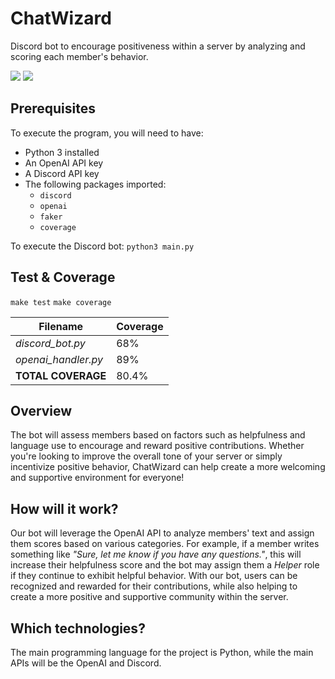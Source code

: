 # ChatWizard
Discord bot to encourage positiveness within a server by analyzing and scoring each member's behavior.


![](https://img.shields.io/github/license/ulasonat/prime-video-plus?color=blue&label=License)
![](https://img.shields.io/github/issues/ulasonat/ChatWizard)


## Prerequisites 

To execute the program, you will need to have:
- Python 3 installed
- An OpenAI API key
- A Discord API key
- The following packages imported:
  - `discord`
  - `openai`
  - `faker`
  - `coverage`


To execute the Discord bot:
<code>python3 main.py</code>

## Test & Coverage

<code>make test</code>
<code>make coverage</code>

| Filename      | Coverage |
| ----------- | ----------- |
| *discord_bot.py*       | 68%       |
| *openai_handler.py*   | 89%        |
| **TOTAL COVERAGE**  | 80.4%        |



## Overview
The bot will assess members based on factors such as helpfulness and language use to encourage and reward positive contributions. Whether you're looking to improve the overall tone of your server or simply incentivize positive behavior, ChatWizard can help create a more welcoming and supportive environment for everyone!

## How will it work?
Our bot will leverage the OpenAI API to analyze members' text and assign them scores based on various categories. For example, if a member writes something like <em>"Sure, let me know if you have any questions."</em>, this will increase their helpfulness score and the bot may assign them a <em>Helper</em> role if they continue to exhibit helpful behavior. With our bot, users can be recognized and rewarded for their contributions, while also helping to create a more positive and supportive community within the server.

## Which technologies?
The main programming language for the project is Python, while the main APIs will be the OpenAI and Discord.
